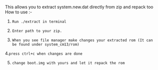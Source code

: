 This allows you to extract system.new.dat directly from zip and repack too
How to use :-

1. `Run ./extract in terminal`

2. `Enter path to your zip.`

3. `When you see file manager make changes your extracted rom (It can be found under system_cm13/rom)`

4.`press ctrl+c when changes are done`

5. `change boot.img with yours and let it repack the rom`


